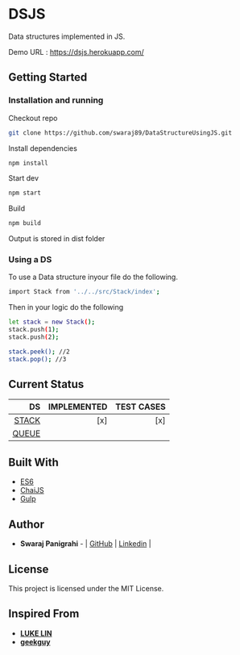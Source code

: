 # DSJS 

Data structures implemented in JS.

Demo URL : https://dsjs.herokuapp.com/
## Getting Started

### Installation and running

Checkout repo 
```sh
git clone https://github.com/swaraj89/DataStructureUsingJS.git
```
Install dependencies

```sh
npm install
```

Start dev

```sh
npm start
```

Build

```sh
npm build
```
Output is stored in dist folder

### Using a DS

To use a Data structure inyour file do the following.

```sh
import Stack from '../../src/Stack/index';
```

Then in your logic do the following

```sh
let stack = new Stack();
stack.push(1);
stack.push(2);

stack.peek(); //2
stack.pop(); //3
```
## Current Status


| DS 	|  IMPLEMENTED	|  TEST CASES 	|
|--:	|--:	|---:	|
| [STACK](./src/Stack/index.js) 	| [x] | [x] 	|
| [QUEUE](./src/Queue/index.js) 	|  |  	|

## Built With

* [ES6](http://es6-features.org)
* [ChaiJS](http://chaijs.com/)
* [Gulp](http://gulpjs.org/)

## Author

* **Swaraj Panigrahi** - | [GitHub](https://github.com/swaraj89) |  [Linkedin](https://www.linkedin.com/in/panigrahiswaraj/) |

## License

This project is licensed under the MIT License.

## Inspired From

* [**LUKE LIN**](https://github.com/LukeLin)
* [**geekguy**](https://github.com/geekguy)
